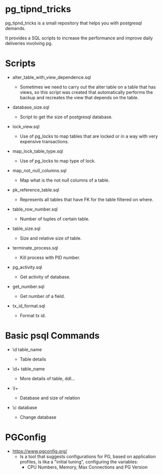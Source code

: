 # pg_tipnd_tricks

pg_tipnd_tricks is a small repository that helps you with postgresql demands.

It provides a SQL scripts to increase the performance and improve daily deliveries involving pg.

# Scripts 

- alter_table_with_view_dependence.sql
  - Sometimes we need to carry out the alter table on a table that has views, so this script was created that automatically performs the backup and recreates the view that depends on the table.
  
- database_size.sql
  - Script to get the size of postgresql database.

- lock_view.sql
  - Use of pg_locks to map tables that are locked or in a way with very expensive transactions.

- map_lock_table_type.sql
  - Use of pg_locks to map type of lock.

- map_not_null_columns.sql
  - Map what is the not null columns of a table.

- pk_reference_table.sql
  - Represents all tables that have FK for the table filtered on where.

- table_row_number.sql
  - Number of tuples of certain table.

- table_size.sql
  - Size and relative size of table.

- terminate_process.sql
  - Kill process with PID number.

- pg_activity.sql
  - Get activity of database.
  
- get_number.sql
  - Get number of a field.

- tx_id_format.sql
  - Format tx id. 

# Basic psql Commands 

- \d table_name  
  - Table details
    
- \d+ table_name 
  - More details of table, ddl...

- \l+ 
  - Database and size of relation
  
- \c database 
  - Change database

# PGConfig

- https://www.pgconfig.org/ 
  - Is a tool that suggests configurations for PG, based on application profiles, is lika a "initial tuning", configuring the variables: 
    - CPU Numbers, Memory, Max Connections and PG Version

